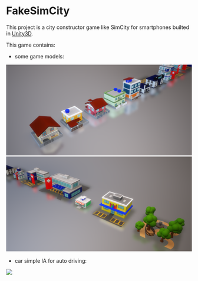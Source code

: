 # FakeSimCity
This project is a city constructor game like SimCity for smartphones builted in [Unity3D](https://unity3d.com/).

This game contains:
* some game models:

![](/info/models.png)
![](/info/models2.png)

* car simple IA for auto driving:

![](/info/car_animation.gif)
